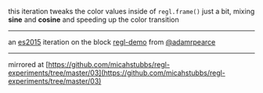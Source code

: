 this iteration tweaks the color values inside of `regl.frame()` just a bit, mixing **sine** and **cosine** and speeding up the color transition

---

an [es2015](https://babeljs.io/learn-es2015/) iteration on the block [regl-demo](https://bl.ocks.org/1wheel/e025cbd91ac499d360a8b3346cb6f9e7) from [@adamrpearce](https://twitter.com/adamrpearce)

--- 

mirrored at [https://github.com/micahstubbs/regl-experiments/tree/master/03](https://github.com/micahstubbs/regl-experiments/tree/master/03)